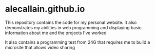 # alecallain.github.io
This repository contains the code for my personal website. It also demonstrates my abilities in web programming and displaying basic information about me and the projects I've worked

It also contains a programming test from 24G that requires me to build a microsite that allows video sharing 
